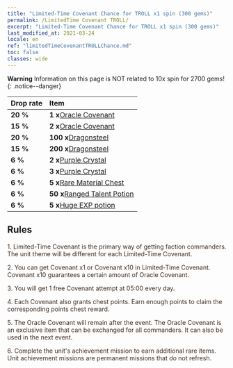 ```yaml
---
title: "Limited-Time Covenant Chance for TROLL x1 spin (300 gems)"
permalink: /LimitedTime Covenant TROLL/
excerpt: "Limited-Time Covenant Chance for TROLL x1 spin (300 gems)"
last_modified_at: 2021-03-24
locale: en
ref: "limitedTimeCovenantTROLLChance.md"
toc: false
classes: wide
---
```


**Warning** Information on this page is NOT related to 10x spin for 2700 gems! 
{: .notice--danger}

  |   Drop rate    |      Item     | 
  |:---------------|:--------------| 
  | **20 %** | **1 x**[Oracle Covenant](/Items/con_816/) | 
  | **15 %** | **2 x**[Oracle Covenant](/Items/con_816/) | 
  | **20 %** | **100 x**[Dragonsteel](/Items/con_880/) | 
  | **15 %** | **200 x**[Dragonsteel](/Items/con_880/) | 
  | **6 %** | **2 x**[Purple Crystal](/Items/con_720/) | 
  | **6 %** | **3 x**[Purple Crystal](/Items/con_720/) | 
  | **6 %** | **5 x**[Rare Material Chest](/Items/con_757/) | 
  | **6 %** | **50 x**[Ranged Talent Potion](/Items/con_789/) | 
  | **6 %** | **5 x**[Huge EXP potion](/Items/con_703/) | 


## Rules

  <span style="color: #3c2a1e">1. Limited-Time Covenant is the primary way of getting faction commanders. The unit theme will be different for each Limited-Time Covenant.</span><br/>

  <span style="color: #3c2a1e">2. You can get Covenant x1 or Covenant x10 in Limited-Time Covenant. Covenant x10 guarantees a certain amount of Oracle Covenant.</span><br/>

  <span style="color: #3c2a1e">3. You will get 1 free Covenant attempt at 05:00 every day.</span><br/>

  <span style="color: #3c2a1e">4. Each Covenant also grants chest points. Earn enough points to claim the corresponding points chest reward.</span><br/>

  <span style="color: #3c2a1e">5. The Oracle Covenant will remain after the event. The Oracle Covenant is an exclusive item that can be exchanged for all commanders. It can also be used in the next event.</span><br/>

  <span style="color: #3c2a1e">6. Complete the unit's achievement mission to earn additional rare items. Unit achievement missions are permanent missions that do not refresh.</span><br/>



